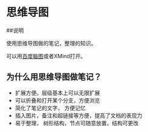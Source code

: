 # 思维导图

##说明

使用思维导图做的笔记，整理的知识。

可以用[百度脑图](http://naotu.baidu.com/)或者XMind打开。



## 为什么用思维导图做笔记？

* 扩展方便。层级基本上可以无限扩展
* 可以折叠和打开某个分支，方便浏览
* 简化了笔记的文字， 方便记忆
* 插入图片，备注和超链接等方便，提高了文档的表现力
* 易于整理， 树形结构，节点可随意放置，结构可更改